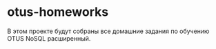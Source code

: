 # otus-homeworks

В этом проекте будут собраны все домашние задания по обучению OTUS NoSQL расширенный.